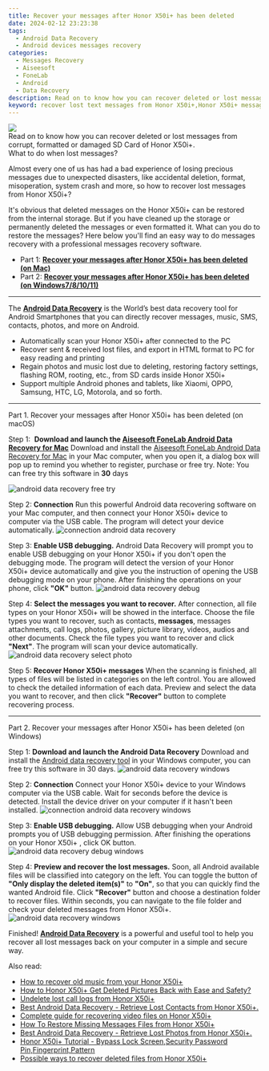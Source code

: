 ```yaml
---
title: Recover your messages after Honor X50i+ has been deleted
date: 2024-02-12 23:23:38
tags: 
  - Android Data Recovery
  - Android devices messages recovery
categories: 
  - Messages Recovery
  - Aiseesoft
  - FoneLab
  - Android
  - Data Recovery
description: Read on to know how you can recover deleted or lost messages from corrupt, formatted or damaged SD Card of Honor X50i+.
keyword: recover lost text messages from Honor X50i+,Honor X50i+ messages retrieval,recover lost messages from Honor X50i+,restore deleted text messages files on Honor X50i+,undelete messages from Honor X50i+,Unerase messages from Honor X50i+,Honor X50i+ messages disappeared,how to retrieve deleted messages from my Honor X50i+,deletes messages of Honor X50i+,how to recover messages on Honor X50i+,Honor X50i+ reset but recover messages,Honor X50i+ issues with messages deleted
---
```


<img src="https://img0mobiles.techidaily.com/images/best-assets/devices/honor/honor-x50iplus/4.jpg" class="atpl-imgstyle"  />

<div class="atpl-content atpl-for-fonelab-android recover-messages">

<div class="atpl-post-description-part-1">
Read on to know how you can recover deleted or lost messages from corrupt, formatted or damaged SD Card of Honor X50i+.
</div>




<div class="atpl-post-description-part-2">
<div class="tpl-content-sub-paragraph-title">
  What to do when lost messages?
</div>
<div class="tpl-content-sub-paragraph-content">
  <p>
      Almost every one of us has had a bad experience of losing precious messages due to unexpected disasters, like accidental deletion, format, misoperation, system crash and more, so how to recover lost messages from Honor X50i+?
  </p>
  <p>
      It's obvious that deleted messages on the Honor X50i+ can be restored from the internal storage. But if you have cleaned up the storage or permanently deleted the messages or even formatted it. What can you do to restore the messages? Here below you'll find an easy way to do messages recovery with a professional messages recovery software.
  </p>
</div>
</div>

<ul>
  <li>Part 1: <strong><a href="#p1">Recover your messages after Honor X50i+ has been deleted (on Mac)</a></strong></li>
  <li>Part 2: <strong><a href="#p2">Recover your messages after Honor X50i+ has been deleted (on Windows7/8/10/11)</a></strong></li>
</ul>

<hr>
<div class="atpl-post-description-part-3">
<div class="tpl-content-sub-paragraph-normal">
  <p>
      The <a href="https://tools.techidaily.com/aiseesoft-android-data-recovery/" target="_blank" rel="noopener"><strong>Android Data Recovery</strong></a> is the World’s best data recovery tool for Android Smartphones that you can directly recover messages, music, SMS, contacts, photos, and more on Android.
  </p>
  <ul class="tpl-content-sub-paragraph-ul-style">
    <li>Automatically scan your Honor X50i+ after connected to the PC</li>
    <li>Recover sent & received lost files, and export in HTML format to PC for easy reading and printing</li>
    <li>Regain photos and music lost due to deleting, restoring factory settings, flashing ROM, rooting, etc., from SD cards inside Honor X50i+</li>
    <li>Support multiple Android phones and tablets, like Xiaomi, OPPO, Samsung, HTC, LG, Motorola, and so forth.</li>
  </ul>
</div>
</div>


<!-- Part 1 -->
<a id="p1" name="p1" ></a><hr>

<div>
  <span class="atpl-step-part-style">Part 1. Recover your messages after Honor X50i+ has been deleted (on macOS)</span>
</div>  

<span class="atpl-stepstyle-a"><span>Step 1: </span></span> <strong>Download and launch the <a href="https://tools.techidaily.com/aiseesoft-android-data-recovery-for-mac/" target="_blank" rel="noopener">Aiseesoft FoneLab Android Data Recovery for Mac</a></strong>
Download and install the <a href="https://tools.techidaily.com/aiseesoft-android-data-recovery-for-mac/" target="_blank" rel="noopener">Aiseesoft FoneLab Android Data Recovery for Mac</a> in your Mac computer, when you open it, a dialog box will pop up to remind you whether to register, purchase or free try.
Note: You can free try this software in <strong>30</strong> days

<img src="https://tools.techidaily.com/images/apps/aiseesoft/android-data-recovery/mac-free-try.png" class="atpl-imgstyle" alt="android data recovery free try" />

<span class="atpl-stepstyle-a"><span>Step 2: </span></span> <strong>Connection</strong>
Run this powerful Android data recovering software on your Mac computer, and then connect your Honor X50i+ device to computer via the USB cable. The program will detect your device automatically.
<img src="https://tools.techidaily.com/images/apps/aiseesoft/android-data-recovery/mac-connection-interface.jpg" class="atpl-imgstyle" alt="connection android data recovery" />

<span class="atpl-stepstyle-a"><span>Step 3: </span></span> <strong>Enable USB debugging.</strong>
Android Data Recovery will prompt you to enable USB debugging on your Honor X50i+  if you don't open the debugging mode. The program will detect the version of your Honor X50i+ device automatically and give you the instruction of opening the USB debugging mode on your phone. After finishing the operations on your phone, click <strong>"OK"</strong> button.
<img src="https://tools.techidaily.com/images/apps/aiseesoft/android-data-recovery/mac-android-usb-debug.jpg"  class="atpl-imgstyle" alt="android data recovery debug" />

<span class="atpl-stepstyle-a"><span>Step 4: </span></span> <strong>Select the messages you want to recover.</strong>
After connection, all file types on your Honor X50i+ will be showed in the interface. Choose the file types you want to recover, such as contacts, <strong>messages</strong>, messages attachments, call logs, photos, gallery, picture library, videos, audios and other documents. Check the file types you want to recover and click  <b>"Next"</b>. The program will scan your device automatically.
<img src="https://tools.techidaily.com/images/apps/aiseesoft/android-data-recovery/mac-choose-type-messages.jpg" class="atpl-imgstyle" alt="android data recovery select photo" />

<span class="atpl-stepstyle-a"><span>Step 5: </span></span> <strong>Recover Honor X50i+ messages</strong>
When the scanning is finished, all types of files will be listed in categories on the left control. You are allowed to check the detailed information of each data. Preview and select the data you want to recover, and then click <b>"Recover"</b> button to complete recovering process.

<a id="p2" name="p2"></a><hr>

<div class="atpl-step-part-style">Part 2. Recover your messages after Honor X50i+ has been deleted (on Windows)</div>

<span class="atpl-stepstyle-a"><span>Step 1: </span></span> <strong>Download and launch the Android Data Recovery</strong>
Download and install the <a href="https://tools.techidaily.com/aiseesoft-android-data-recovery-for-win/" target="_blank" rel="noopener">Android data recovery tool</a> in your Windows computer, you can free try this software in 30 days.
<img src="https://tools.techidaily.com/images/apps/aiseesoft/android-data-recovery/win-start-interface.png"  class="atpl-imgstyle" alt="android data recovery windows" />

<span class="atpl-stepstyle-a"><span>Step 2: </span></span> <strong>Connection</strong>
Connect your Honor X50i+ device to your Windows computer via the USB cable. Wait for seconds before the device is detected. Install the device driver on your computer if it hasn't been installed.
<img src="https://tools.techidaily.com/images/apps/aiseesoft/android-data-recovery/win-connection-interface.png" class="atpl-imgstyle" alt="connection android data recovery windows" />

<span class="atpl-stepstyle-a"><span>Step 3: </span></span> <strong>Enable USB debugging.</strong>
Allow USB debugging when your Android prompts you of USB debugging permission. After finishing the operations on your Honor X50i+ , click OK button.
<img src="https://tools.techidaily.com/images/apps/aiseesoft/android-data-recovery/win-android-usb-debug.png" class="atpl-imgstyle" alt="android data recovery debug windows" />

<span class="atpl-stepstyle-a"><span>Step 4: </span></span> <strong>Preview and recover the lost messages.</strong>
Soon, all Android available files will be classified into category on the left. You can toggle the button of <b>"Only display the deleted item(s)"</b> to <b>"On"</b>, so that you can quickly find the wanted Android file. Click <b>"Recover"</b> button and choose a destination folder to recover files. Within seconds, you can navigate to the file folder and check your deleted messages from Honor X50i+.
<img src="https://tools.techidaily.com/images/apps/aiseesoft/android-data-recovery/win-recover-messages.jpg" class="atpl-imgstyle" alt="android data recovery windows" />

<div class="atpl-post-description-part-4">
<div class="tpl-content-sub-paragraph-normal">
    <p>
        Finished! <a href="https://tools.techidaily.com/aiseesoft-android-data-recovery/" target="_blank" rel="noopener"><strong>Android Data Recovery</strong></a> is a powerful and useful tool to help you recover all lost messages back on your computer in a simple and secure way.
    </p>
</div>
</div>

<ins class="adsbygoogle"
     style="display:block"
     data-ad-client="ca-pub-7571918770474297"
     data-ad-slot="8358498916"
     data-ad-format="auto"
     data-full-width-responsive="true"></ins>

<span class="atpl-alsoreadstyle">Also read:</span>
<div><ul>
<li><a href="/how-to-recover-old-music-from-your-honor-x50iplus-by-fonelab-android-recover-music/" target="_blank" rel="noopener"><u>How to recover old music from your Honor X50i+</u></a></li>
<li><a href="/how-to-honor-x50iplus-get-deleted-pictures-back-with-ease-and-safety-by-fonelab-android-recover-pictures/" target="_blank" rel="noopener"><u>How to Honor X50i+ Get Deleted Pictures Back with Ease and Safety?</u></a></li>
<li><a href="/undelete-lost-call-logs-from-honor-x50iplus-by-fonelab-android-recover-call-logs/" target="_blank" rel="noopener"><u>Undelete lost call logs from Honor X50i+</u></a></li>
<li><a href="/best-android-data-recovery-retrieve-lost-contacts-from-honor-x50iplus-by-fonelab-android-recover-contacts/" target="_blank" rel="noopener"><u>Best Android Data Recovery - Retrieve Lost Contacts from Honor X50i+.</u></a></li>
<li><a href="/complete-guide-for-recovering-video-files-on-honor-x50iplus-by-fonelab-android-recover-video/" target="_blank" rel="noopener"><u>Complete guide for recovering video files on Honor X50i+</u></a></li>
<li><a href="/how-to-restore-missing-messages-files-from-honor-x50iplus-by-fonelab-android-recover-messages/" target="_blank" rel="noopener"><u>How To  Restore Missing Messages Files from Honor X50i+</u></a></li>
<li><a href="/best-android-data-recovery-retrieve-lost-photos-from-honor-x50iplus-by-fonelab-android-recover-photos/" target="_blank" rel="noopener"><u>Best Android Data Recovery - Retrieve Lost Photos from Honor X50i+.</u></a></li>
<li><a href="/honor-x50iplus-tutorial-bypass-lock-screen-security-password-pin-fingerprint-pattern-by-drfone-android-unlock-android-unlock/" target="_blank" rel="noopener"><u>Honor X50i+ Tutorial - Bypass Lock Screen,Security Password Pin,Fingerprint,Pattern</u></a></li>
<li><a href="/possible-ways-to-recover-deleted-files-from-honor-x50iplus-by-fonelab-android-recover-data/" target="_blank" rel="noopener"><u>Possible ways to recover deleted files from Honor X50i+</u></a></li>
</ul></div>

</div>
